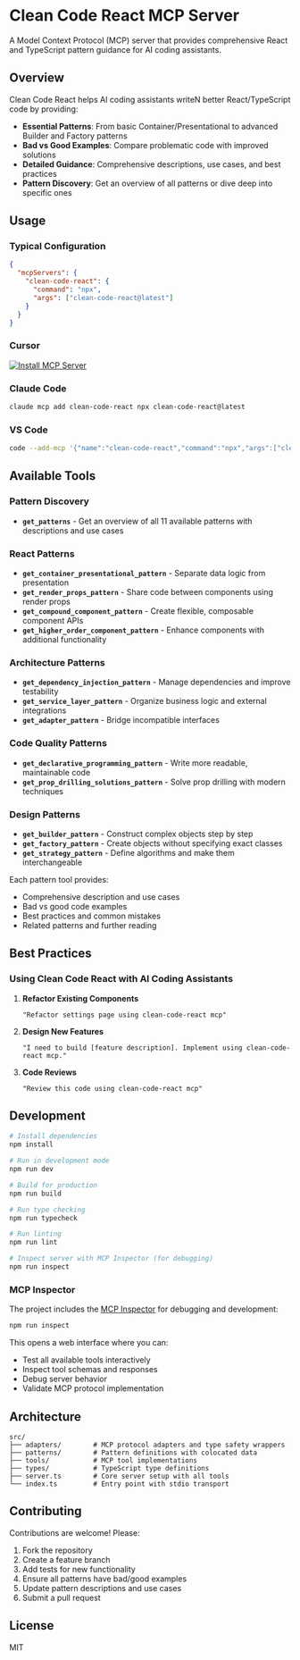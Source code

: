 # Clean Code React MCP Server

A Model Context Protocol (MCP) server that provides comprehensive React and TypeScript pattern guidance for AI coding assistants.

## Overview

Clean Code React helps AI coding assistants writeN better React/TypeScript code by providing:

- **Essential Patterns**: From basic Container/Presentational to advanced Builder and Factory patterns
- **Bad vs Good Examples**: Compare problematic code with improved solutions
- **Detailed Guidance**: Comprehensive descriptions, use cases, and best practices
- **Pattern Discovery**: Get an overview of all patterns or dive deep into specific ones

## Usage

### Typical Configuration

```json
{
  "mcpServers": {
    "clean-code-react": {
      "command": "npx",
      "args": ["clean-code-react@latest"]
    }
  }
}
```

### Cursor

[![Install MCP Server](https://cursor.com/deeplink/mcp-install-dark.svg)](https://cursor.com/install-mcp?name=clean-code-react&config=eyJjb21tYW5kIjoibnB4IGNsZWFuLWNvZGUtcmVhY3RAbGF0ZXN0In0%3D)

### Claude Code

```bash
claude mcp add clean-code-react npx clean-code-react@latest
```

### VS Code

```bash
code --add-mcp '{"name":"clean-code-react","command":"npx","args":["clean-code-react@latest"]}'
```

## Available Tools

### Pattern Discovery

- **`get_patterns`** - Get an overview of all 11 available patterns with descriptions and use cases

### React Patterns

- **`get_container_presentational_pattern`** - Separate data logic from presentation
- **`get_render_props_pattern`** - Share code between components using render props
- **`get_compound_component_pattern`** - Create flexible, composable component APIs
- **`get_higher_order_component_pattern`** - Enhance components with additional functionality

### Architecture Patterns

- **`get_dependency_injection_pattern`** - Manage dependencies and improve testability
- **`get_service_layer_pattern`** - Organize business logic and external integrations
- **`get_adapter_pattern`** - Bridge incompatible interfaces

### Code Quality Patterns

- **`get_declarative_programming_pattern`** - Write more readable, maintainable code
- **`get_prop_drilling_solutions_pattern`** - Solve prop drilling with modern techniques

### Design Patterns

- **`get_builder_pattern`** - Construct complex objects step by step
- **`get_factory_pattern`** - Create objects without specifying exact classes
- **`get_strategy_pattern`** - Define algorithms and make them interchangeable

Each pattern tool provides:

- Comprehensive description and use cases
- Bad vs good code examples
- Best practices and common mistakes
- Related patterns and further reading

## Best Practices

### Using Clean Code React with AI Coding Assistants

1. **Refactor Existing Components**

   ```text
   "Refactor settings page using clean-code-react mcp"
   ```

2. **Design New Features**

   ```text
   "I need to build [feature description]. Implement using clean-code-react mcp."
   ```

3. **Code Reviews**

   ```text
   "Review this code using clean-code-react mcp"
   ```

## Development

```bash
# Install dependencies
npm install

# Run in development mode
npm run dev

# Build for production
npm run build

# Run type checking
npm run typecheck

# Run linting
npm run lint

# Inspect server with MCP Inspector (for debugging)
npm run inspect
```

### MCP Inspector

The project includes the [MCP Inspector](https://github.com/modelcontextprotocol/inspector) for debugging and development:

```bash
npm run inspect
```

This opens a web interface where you can:

- Test all available tools interactively
- Inspect tool schemas and responses
- Debug server behavior
- Validate MCP protocol implementation

## Architecture

```text
src/
├── adapters/        # MCP protocol adapters and type safety wrappers
├── patterns/        # Pattern definitions with colocated data
├── tools/           # MCP tool implementations
├── types/           # TypeScript type definitions
├── server.ts        # Core server setup with all tools
└── index.ts         # Entry point with stdio transport
```

## Contributing

Contributions are welcome! Please:

1. Fork the repository
2. Create a feature branch
3. Add tests for new functionality
4. Ensure all patterns have bad/good examples
5. Update pattern descriptions and use cases
6. Submit a pull request

## License

MIT
